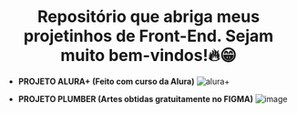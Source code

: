 <h1 align="center"> Repositório que abriga meus projetinhos de Front-End. Sejam muito bem-vindos!🔥😁 </h1>

- **PROJETO ALURA+ (Feito com curso da Alura)**
![alura+](https://github.com/sailegomes/Projetos_FrontEnd/assets/123494424/e965ed32-aa07-454c-876a-3fc013e2387a)

- **PROJETO PLUMBER (Artes obtidas gratuitamente no FIGMA)**
![image](https://github.com/user-attachments/assets/ecc7fb10-622e-4bee-940a-6dd219ea5c49)
